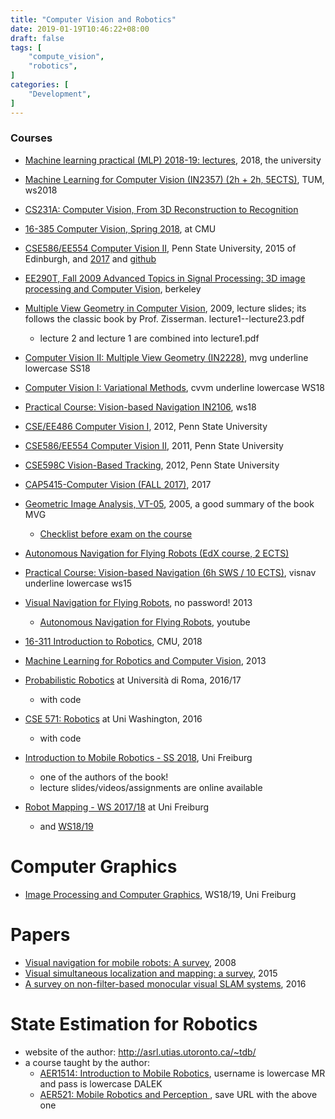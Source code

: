 ```yaml
---
title: "Computer Vision and Robotics"
date: 2019-01-19T10:46:22+08:00
draft: false
tags: [
    "compute_vision",
    "robotics",
]
categories: [
    "Development",
]
---
```


### Courses

- [Machine learning practical (MLP) 2018-19: lectures][6], 2018, the university
- [Machine Learning for Computer Vision (IN2357) (2h + 2h, 5ECTS)][11], TUM, ws2018
- [CS231A: Computer Vision, From 3D Reconstruction to Recognition][44]
- [16-385 Computer Vision, Spring 2018][62], at CMU

- [CSE586/EE554 Computer Vision II][5], Penn State University, 2015
of Edinburgh, and [2017][7] and [github][8]
- [EE290T, Fall 2009 Advanced Topics in Signal Processing: 3D image processing and Computer Vision][9], berkeley
- [Multiple View Geometry in Computer Vision][10], 2009, lecture slides;
its follows the classic book by Prof. Zisserman. lecture1--lecture23.pdf
    * lecture 2 and lecture 1 are combined into lecture1.pdf

- [Computer Vision II: Multiple View Geometry (IN2228)][12], mvg underline lowercase SS18
- [Computer Vision I: Variational Methods][13], cvvm underline lowercase WS18
- [Practical Course: Vision-based Navigation IN2106][14], ws18
- [CSE/EE486 Computer Vision I][15], 2012, Penn State University
- [CSE586/EE554 Computer Vision II][17], 2011, Penn State University
- [CSE598C Vision-Based Tracking][16], 2012, Penn State University
- [CAP5415-Computer Vision (FALL 2017)][18], 2017
- [Geometric Image Analysis, VT-05][19], 2005, a good summary of the book MVG
    * [Checklist before exam on the course][20]
- [Autonomous Navigation for Flying Robots (EdX course, 2 ECTS)][21]
- [Practical Course: Vision-based Navigation (6h SWS / 10 ECTS)][22], visnav underline lowercase ws15

- [Visual Navigation for Flying Robots][23], no password! 2013
    * [Autonomous Navigation for Flying Robots][25], youtube
- [16-311 Introduction to Robotics][24], CMU, 2018
- [Machine Learning for Robotics and Computer Vision][26], 2013

- [Probabilistic Robotics][30] at Università di Roma, 2016/17
    * with code
- [CSE 571: Robotics][31] at Uni Washington, 2016
    * with code
- [Introduction to Mobile Robotics - SS 2018][32], Uni Freiburg
    * one of the authors of the book!
    * lecture slides/videos/assignments are online available
- [Robot Mapping - WS 2017/18][34] at Uni Freiburg
    * and [WS18/19][35]

# Computer Graphics

- [Image Processing and Computer Graphics][36], WS18/19, Uni Freiburg

# Papers

- [Visual navigation for mobile robots: A survey][27], 2008
- [Visual simultaneous localization and mapping: a survey][28], 2015
- [A survey on non-filter-based monocular visual SLAM systems][29], 2016

# State Estimation for Robotics

- website of the author: http://asrl.utias.utoronto.ca/~tdb/
- a course taught by the author:
  * [AER1514: Introduction to Mobile Robotics][37], username is lowercase MR and pass is lowercase DALEK
  * [AER521: Mobile Robotics and Perception ][37], save URL with the above one


[37]: http://asrl.utias.utoronto.ca/~tdb/mr
[36]: https://cg.informatik.uni-freiburg.de/teaching.htm#material
[29]: https://www.researchgate.net/profile/Daniel_Asmar/publication/304787224_A_survey_on_non-filter-based_monocular_Visual_SLAM_systems/links/57da713908ae4e6f18424c23.pdf
[28]: https://www.researchgate.net/profile/Jose_Ascencio/publication/234081012_Visual_Simultaneous_Localization_and_Mapping_A_Survey/links/55383e610cf247b8587d3d58/Visual-Simultaneous-Localization-and-Mapping-A-Survey.pdf
[27]: https://pdfs.semanticscholar.org/bb9e/b6581e9d8820c2a10675b81dbd0338c60afb.pdf


[35]: http://ais.informatik.uni-freiburg.de/teaching/ws18/mapping/
[34]: http://ais.informatik.uni-freiburg.de/teaching/ws17/mapping/
[33]: http://ais.informatik.uni-freiburg.de/teaching/ws18/deep_learning_lab/
[32]: http://ais.informatik.uni-freiburg.de/teaching/ss18/robotics/
[31]: https://courses.cs.washington.edu/courses/cse571/16au/
[30]: http://www.dis.uniroma1.it/~grisetti/teaching/probabilistic_robotics_2016_17/web/
[26]: https://vision.in.tum.de/teaching/ss2013/ml_ss13
[25]: https://www.youtube.com/watch?v=z3dW2f7EbjY&index=5&list=PLTBdjV_4f-EKBCUs1HmMtsnXv4JUoFrzg
[24]: https://www.cs.cmu.edu/afs/cs.cmu.edu/academic/class/16311/www/s18/syllabus/syllabus.html
[23]: https://vision.in.tum.de/teaching/ss2013/visnav2013
[22]: https://vision.in.tum.de/teaching/ws2015/visnav_ws2015
[21]: https://vision.in.tum.de/teaching/ss2015/autonavx
[20]: https://www8.cs.umu.se/kurser/TDBD19/VT05/tentor/checklist-before-exam.pdf
[19]: https://www8.cs.umu.se/kurser/TDBD19/VT05/
[18]: http://www.cs.ucf.edu/~bagci/teaching/computervision17.html
[17]: http://www.cse.psu.edu/~rtc12/CSE586/indexSpring11.html
[16]: http://www.cse.psu.edu/~rtc12/CSE598C/
[15]: http://www.cse.psu.edu/~rtc12/CSE486/
[14]: https://vision.in.tum.de/teaching/ws2018/visnav_ws2018
[13]: https://vision.in.tum.de/teaching/ws2018/cvvm_ws2018
[12]: https://vision.in.tum.de/teaching/ss2018/mvg2018

[10]: http://www.math.louisville.edu/~pksaho01/teaching/
[9]: http://www-inst.eecs.berkeley.edu/~ee290t/fa09/
[8]: https://github.com/CSTR-Edinburgh/mlpractical
[7]: http://www.inf.ed.ac.uk/teaching/courses/mlp/lectures-2017.html
[5]: http://www.cse.psu.edu/~rtc12/CSE586/
[62]: http://www.cs.cmu.edu/~16385/
[44]: http://web.stanford.edu/class/cs231a/index.html
[11]: https://vision.in.tum.de/teaching/ws2018/ml4cv
[6]: http://www.inf.ed.ac.uk/teaching/courses/mlp/lectures-2018.html
